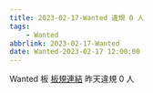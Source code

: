 ```yaml
---
title: 2023-02-17-Wanted 違規 0 人
tags:
    - Wanted
abbrlink: 2023-02-17-Wanted
date: Wanted-2023-02-17 12:00:00
---
```

Wanted 板 [板規連結](https://www.ptt.cc/bbs/Wanted/M.1608829773.A.D3B.html)
昨天違規 0 人
